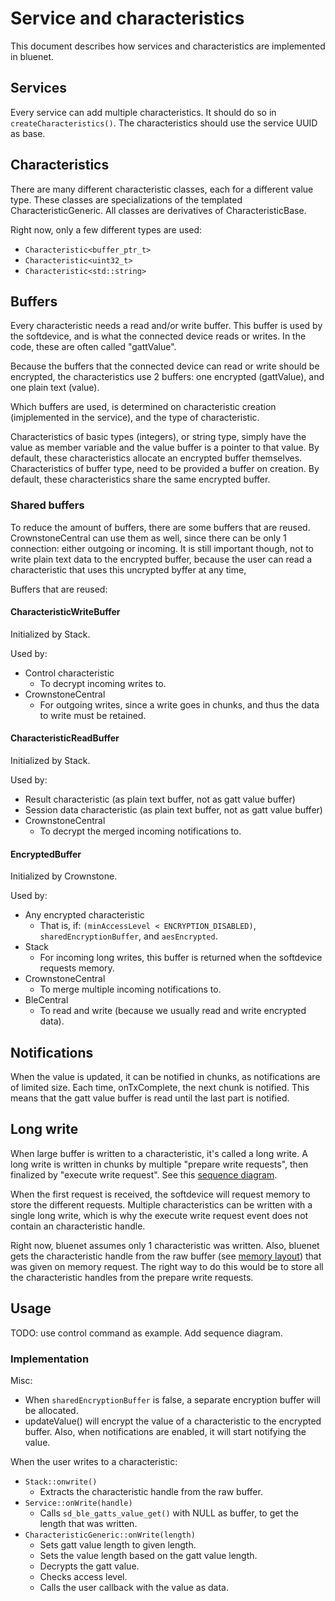 # Service and characteristics

This document describes how services and characteristics are implemented in bluenet.


## Services

Every service can add multiple characteristics. It should do so in `createCharacteristics()`.
The characteristics should use the service UUID as base.

## Characteristics

There are many different characteristic classes, each for a different value type.
These classes are specializations of the templated CharacteristicGeneric. All classes are derivatives of CharacteristicBase.

Right now, only a few different types are used:
- `Characteristic<buffer_ptr_t>`
- `Characteristic<uint32_t>`
- `Characteristic<std::string>`

## Buffers

Every characteristic needs a read and/or write buffer. This buffer is used by the softdevice, and is what the connected device reads or writes. In the code, these are often called "gattValue".

Because the buffers that the connected device can read or write should be encrypted, the characteristics use 2 buffers: one encrypted (gattValue), and one plain text (value).

Which buffers are used, is determined on characteristic creation (imjplemented in the service), and the type of characteristic.

Characteristics of basic types (integers), or string type, simply have the value as member variable and the value buffer is a pointer to that value. By default, these characteristics allocate an encrypted buffer themselves.
Characteristics of buffer type, need to be provided a buffer on creation. By default, these characteristics share the same encrypted buffer.

### Shared buffers

To reduce the amount of buffers, there are some buffers that are reused. CrownstoneCentral can use them as well, since there can be only 1 connection: either outgoing or incoming.
It is still important though, not to write plain text data to the encrypted buffer, because the user can read a characteristic that uses this uncrypted byffer at any time,

Buffers that are reused:

#### CharacteristicWriteBuffer

Initialized by Stack.

Used by:
- Control characteristic
    - To decrypt incoming writes to.
- CrownstoneCentral
    - For outgoing writes, since a write goes in chunks, and thus the data to write must be retained.


#### CharacteristicReadBuffer

Initialized by Stack.

Used by:
- Result characteristic (as plain text buffer, not as gatt value buffer)
- Session data characteristic (as plain text buffer, not as gatt value buffer)
- CrownstoneCentral
    - To decrypt the merged incoming notifications to.

#### EncryptedBuffer

Initialized by Crownstone.

Used by:
- Any encrypted characteristic
    - That is, if: `(minAccessLevel < ENCRYPTION_DISABLED)`, `sharedEncryptionBuffer`, and `aesEncrypted`.
- Stack
    - For incoming long writes, this buffer is returned when the softdevice requests memory.
- CrownstoneCentral
    - To merge multiple incoming notifications to.
- BleCentral
    - To read and write (because we usually read and write encrypted data).

## Notifications

When the value is updated, it can be notified in chunks, as notifications are of limited size. Each time, onTxComplete, the next chunk is notified.
This means that the gatt value buffer is read until the last part is notified.

## Long write

When large buffer is written to a characteristic, it's called a long write.
A long write is written in chunks by multiple "prepare write requests", then finalized by "execute write request". See this [sequence diagram](https://infocenter.nordicsemi.com/index.jsp?topic=%2Fcom.nordic.infocenter.s132.api.v6.1.1%2Fgroup___b_l_e___g_a_t_t_s___q_u_e_u_e_d___w_r_i_t_e___b_u_f___n_o_a_u_t_h___m_s_c.html).

When the first request is received, the softdevice will request memory to store the different requests.
Multiple characteristics can be written with a single long write, which is why the execute write request event does not contain an characteristic handle.

Right now, bluenet assumes only 1 characteristic was written.
Also, bluenet gets the characteristic handle from the raw buffer (see [memory layout](https://infocenter.nordicsemi.com/index.jsp?topic=%2Fcom.nordic.infocenter.s132.api.v5.0.0%2Fgroup___b_l_e___g_a_t_t_s___q_u_e_u_e_d___w_r_i_t_e_s___u_s_e_r___m_e_m.html&cp=2_3_1_1_0_2_4_5)) that was given on memory request.
The right way to do this would be to store all the characteristic handles from the prepare write requests.

## Usage

TODO: use control command as example. Add sequence diagram.

### Implementation

Misc:

- When `sharedEncryptionBuffer` is false, a separate encryption buffer will be allocated.
- updateValue() will encrypt the value of a characteristic to the encrypted buffer. Also, when notifications are enabled, it will start notifying the value.

When the user writes to a characteristic:

- `Stack::onwrite()`
    - Extracts the characteristic handle from the raw buffer.
- `Service::onWrite(handle)`
    - Calls `sd_ble_gatts_value_get()` with NULL as buffer, to get the length that was written.
- `CharacteristicGeneric::onWrite(length)`
    - Sets gatt value length to given length.
    - Sets the value length based on the gatt value length.
    - Decrypts the gatt value.
    - Checks access level.
    - Calls the user callback with the value as data.


